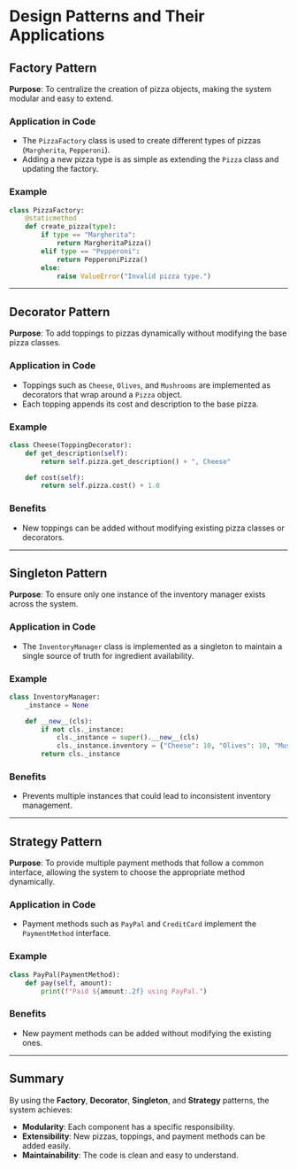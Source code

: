 # Design Patterns and Their Applications

## Factory Pattern
**Purpose**: To centralize the creation of pizza objects, making the system modular and easy to extend.

### Application in Code
- The `PizzaFactory` class is used to create different types of pizzas (`Margherita`, `Pepperoni`).
- Adding a new pizza type is as simple as extending the `Pizza` class and updating the factory.

### Example
```python
class PizzaFactory:
    @staticmethod
    def create_pizza(type):
        if type == "Margherita":
            return MargheritaPizza()
        elif type == "Pepperoni":
            return PepperoniPizza()
        else:
            raise ValueError("Invalid pizza type.")
```

---

## Decorator Pattern
**Purpose**: To add toppings to pizzas dynamically without modifying the base pizza classes.

### Application in Code
- Toppings such as `Cheese`, `Olives`, and `Mushrooms` are implemented as decorators that wrap around a `Pizza` object.
- Each topping appends its cost and description to the base pizza.

### Example
```python
class Cheese(ToppingDecorator):
    def get_description(self):
        return self.pizza.get_description() + ", Cheese"

    def cost(self):
        return self.pizza.cost() + 1.0
```

### Benefits
- New toppings can be added without modifying existing pizza classes or decorators.

---

## Singleton Pattern
**Purpose**: To ensure only one instance of the inventory manager exists across the system.

### Application in Code
- The `InventoryManager` class is implemented as a singleton to maintain a single source of truth for ingredient availability.

### Example
```python
class InventoryManager:
    _instance = None

    def __new__(cls):
        if not cls._instance:
            cls._instance = super().__new__(cls)
            cls._instance.inventory = {"Cheese": 10, "Olives": 10, "Mushrooms": 10}
        return cls._instance
```

### Benefits
- Prevents multiple instances that could lead to inconsistent inventory management.

---

## Strategy Pattern
**Purpose**: To provide multiple payment methods that follow a common interface, allowing the system to choose the appropriate method dynamically.

### Application in Code
- Payment methods such as `PayPal` and `CreditCard` implement the `PaymentMethod` interface.

### Example
```python
class PayPal(PaymentMethod):
    def pay(self, amount):
        print(f"Paid ${amount:.2f} using PayPal.")
```

### Benefits
- New payment methods can be added without modifying the existing ones.

---

## Summary
By using the **Factory**, **Decorator**, **Singleton**, and **Strategy** patterns, the system achieves:
- **Modularity**: Each component has a specific responsibility.
- **Extensibility**: New pizzas, toppings, and payment methods can be added easily.
- **Maintainability**: The code is clean and easy to understand.
